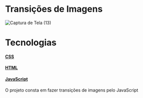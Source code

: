 # Transições de Imagens

![Captura de Tela (13)](https://user-images.githubusercontent.com/64798575/99809887-b37a8b80-2b21-11eb-899f-610753f5a139.png)

# Tecnologias
#### [CSS](https://developer.mozilla.org/pt-BR/docs/Web/CSS)
#### [HTML](https://html.com/)
#### [JavaScript](https://www.javascript.com/)

O projeto consta em fazer transições de imagens pelo JavaScript
